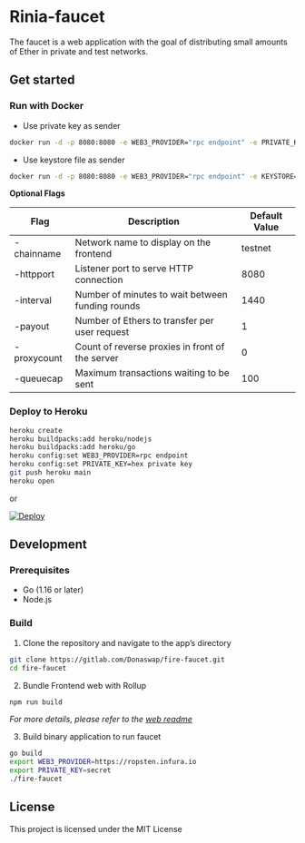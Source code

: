 # Rinia-faucet

The faucet is a web application with the goal of distributing small amounts of Ether in private and test networks.

## Get started

### Run with Docker

- Use private key as sender

```bash
docker run -d -p 8080:8080 -e WEB3_PROVIDER="rpc endpoint" -e PRIVATE_KEY="hex private key" chainflag/fire-faucet:1.0.0 -httpport 8080
```

- Use keystore file as sender

```bash
docker run -d -p 8080:8080 -e WEB3_PROVIDER="rpc endpoint" -e KEYSTORE="keystore path" -v `pwd`/keystore:/app/keystore -v `pwd`/password.txt:/app/password.txt chainflag/fire-faucet:1.0.0 -httpport 8080
```

**Optional Flags**

| Flag        | Description                                      | Default Value |
| ----------- | ------------------------------------------------ | ------------- |
| -chainname  | Network name to display on the frontend          | testnet       |
| -httpport   | Listener port to serve HTTP connection           | 8080          |
| -interval   | Number of minutes to wait between funding rounds | 1440          |
| -payout     | Number of Ethers to transfer per user request    | 1             |
| -proxycount | Count of reverse proxies in front of the server  | 0             |
| -queuecap   | Maximum transactions waiting to be sent          | 100           |

### Deploy to Heroku

```bash
heroku create
heroku buildpacks:add heroku/nodejs
heroku buildpacks:add heroku/go
heroku config:set WEB3_PROVIDER=rpc endpoint
heroku config:set PRIVATE_KEY=hex private key
git push heroku main
heroku open
```

or

[![Deploy](https://www.herokucdn.com/deploy/button.png)](https://heroku.com/deploy)

## Development

### Prerequisites

- Go (1.16 or later)
- Node.js

### Build

1. Clone the repository and navigate to the app’s directory

```bash
git clone https://gitlab.com/Donaswap/fire-faucet.git
cd fire-faucet
```

2. Bundle Frontend web with Rollup

```bash
npm run build
```

_For more details, please refer to the [web readme](https://gitlab.com/Donaswap/fire-faucet/blob/main/web/README.md)_

3. Build binary application to run faucet

```bash
go build
export WEB3_PROVIDER=https://ropsten.infura.io
export PRIVATE_KEY=secret
./fire-faucet
```

## License

This project is licensed under the MIT License
